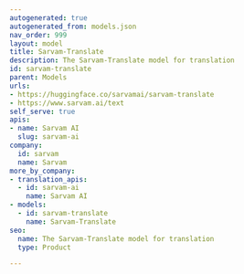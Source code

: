 ```yaml
---
autogenerated: true
autogenerated_from: models.json
nav_order: 999
layout: model
title: Sarvam-Translate
description: The Sarvam-Translate model for translation
id: sarvam-translate
parent: Models
urls:
- https://huggingface.co/sarvamai/sarvam-translate
- https://www.sarvam.ai/text
self_serve: true
apis:
- name: Sarvam AI
  slug: sarvam-ai
company:
  id: sarvam
  name: Sarvam
more_by_company:
- translation_apis:
  - id: sarvam-ai
    name: Sarvam AI
- models:
  - id: sarvam-translate
    name: Sarvam-Translate
seo:
  name: The Sarvam-Translate model for translation
  type: Product

---
```



